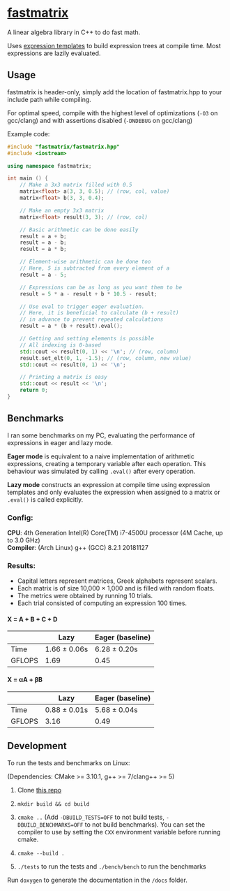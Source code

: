 # [fastmatrix](https://github.com/JHurricane96/fastmatrix)

A linear algebra library in C++ to do fast math.

Uses [expression templates](https://en.wikipedia.org/wiki/Expression_templates) to build expression trees at compile time. Most expressions are lazily evaluated.

## Usage

fastmatrix is header-only, simply add the location of fastmatrix.hpp to your include path while compiling.

For optimal speed, compile with the highest level of optimizations (`-O3` on gcc/clang) and with assertions disabled (`-DNDEBUG` on gcc/clang)

Example code:

```cpp
#include "fastmatrix/fastmatrix.hpp"
#include <iostream>

using namespace fastmatrix;

int main () {
	// Make a 3x3 matrix filled with 0.5
	matrix<float> a(3, 3, 0.5); // (row, col, value)
	matrix<float> b(3, 3, 0.4);

	// Make an empty 3x3 matrix
	matrix<float> result(3, 3); // (row, col)

	// Basic arithmetic can be done easily
	result = a + b;
	result = a - b;
	result = a * b;

	// Element-wise arithmetic can be done too
	// Here, 5 is subtracted from every element of a
	result = a - 5;

	// Expressions can be as long as you want them to be
	result = 5 * a - result + b * 10.5 - result;

	// Use eval to trigger eager evaluation.
	// Here, it is beneficial to calculate (b + result)
	// in advance to prevent repeated calculations
	result = a * (b + result).eval();

	// Getting and setting elements is possible
	// All indexing is 0-based
	std::cout << result(0, 1) << '\n'; // (row, column)
	result.set_elt(0, 1, -1.5); // (row, column, new value)
	std::cout << result(0, 1) << '\n';

	// Printing a matrix is easy
	std::cout << result << '\n';
	return 0;
}
```

## Benchmarks

I ran some benchmarks on my PC, evaluating the performance of expressions in eager and lazy mode.

**Eager mode** is equivalent to a naive implementation of arithmetic expressions, creating a temporary variable after each operation. This behaviour was simulated by calling `.eval()` after every operation.

**Lazy mode** constructs an expression at compile time using expression templates and only evaluates the expression when assigned to a matrix or `.eval()` is called explicitly.

### Config:

**CPU**: 4th Generation Intel(R) Core(TM) i7-4500U processor (4M Cache, up to 3.0 GHz)  
**Compiler**: (Arch Linux) g++ (GCC) 8.2.1 20181127

### Results:

- Capital letters represent matrices, Greek alphabets represent scalars.
- Each matrix is of size 10,000 &times; 1,000 and is filled with random floats.
- The metrics were obtained by running 10 trials.
- Each trial consisted of computing an expression 100 times.

#### X = A + B + C + D

&nbsp; | Lazy         | Eager (baseline)
-------|--------------|-----
Time   | 1.66 ± 0.06s | 6.28 ± 0.20s
GFLOPS | 1.69         | 0.45

#### X = &alpha;A + &beta;B

&nbsp; | Lazy         | Eager (baseline)
-------|--------------|------
Time   | 0.88 ± 0.01s | 5.68 ± 0.04s
GFLOPS | 3.16         | 0.49

## Development

To run the tests and benchmarks on Linux:

(Dependencies: CMake >= 3.10.1, g++ >= 7/clang++ >= 5)

1. Clone [this repo](https://github.com/JHurricane96/fastmatrix)

2. `mkdir build && cd build`

3. `cmake ..` (Add `-DBUILD_TESTS=OFF` to not build tests, `-DBUILD_BENCHMARKS=OFF` to not build benchmarks). You can set the compiler to use by setting the `CXX` environment variable before running cmake.

4. `cmake --build .`

5. `./tests` to run the tests and `./bench/bench` to run the benchmarks

Run `doxygen` to generate the documentation in the `/docs` folder.
